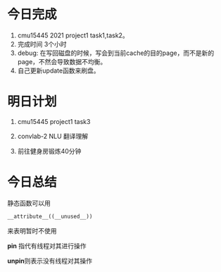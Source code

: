 # 今日完成
1. cmu15445 2021 project1 task1,task2。
2. 完成时间 3个小时
3. debug: 在写回磁盘的时候，写会到当前cache的目的page，而不是新的page，不然会导致数据不均衡。
4. 自己更新update函数来刷盘。



# 明日计划

1. cmu15445 project1 task3

2. convlab-2 NLU 翻译理解

3. 前往健身房锻炼40分钟

# 今日总结

静态函数可以用

```c++
__attribute__((__unused__))
```

来表明暂时不使用



 **pin** 指代有线程对其进行操作

**unpin**则表示没有线程对其操作




